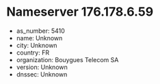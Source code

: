 # Nameserver 176.178.6.59

* as_number: 5410
* name: Unknown
* city: Unknown
* country: FR
* organization: Bouygues Telecom SA
* version: Unknown
* dnssec: Unknown
